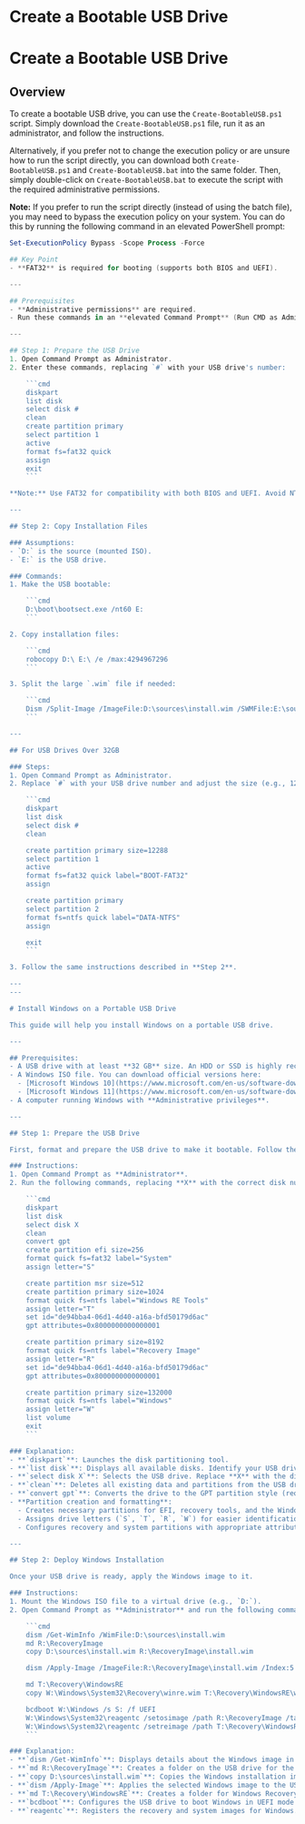 # Create a Bootable USB Drive
# Create a Bootable USB Drive

## Overview
To create a bootable USB drive, you can use the `Create-BootableUSB.ps1` script. Simply download the `Create-BootableUSB.ps1` file, run it as an administrator, and follow the instructions. 

Alternatively, if you prefer not to change the execution policy or are unsure how to run the script directly, you can download both `Create-BootableUSB.ps1` and `Create-BootableUSB.bat` into the same folder. Then, simply double-click on `Create-BootableUSB.bat` to execute the script with the required administrative permissions.

**Note:** If you prefer to run the script directly (instead of using the batch file), you may need to bypass the execution policy on your system. You can do this by running the following command in an elevated PowerShell prompt:
```powershell
Set-ExecutionPolicy Bypass -Scope Process -Force

## Key Point
- **FAT32** is required for booting (supports both BIOS and UEFI).

---

## Prerequisites
- **Administrative permissions** are required.
- Run these commands in an **elevated Command Prompt** (Run CMD as Admin).

---

## Step 1: Prepare the USB Drive
1. Open Command Prompt as Administrator.
2. Enter these commands, replacing `#` with your USB drive's number:

    ```cmd
    diskpart
    list disk
    select disk #
    clean
    create partition primary
    select partition 1
    active
    format fs=fat32 quick
    assign
    exit
    ```

**Note:** Use FAT32 for compatibility with both BIOS and UEFI. Avoid NTFS.

---

## Step 2: Copy Installation Files

### Assumptions:
- `D:` is the source (mounted ISO).
- `E:` is the USB drive.

### Commands:
1. Make the USB bootable:

    ```cmd
    D:\boot\bootsect.exe /nt60 E:
    ```

2. Copy installation files:

    ```cmd
    robocopy D:\ E:\ /e /max:4294967296
    ```

3. Split the large `.wim` file if needed:

    ```cmd
    Dism /Split-Image /ImageFile:D:\sources\install.wim /SWMFile:E:\sources\install.swm /FileSize:4096
    ```

---

## For USB Drives Over 32GB

### Steps:
1. Open Command Prompt as Administrator.
2. Replace `#` with your USB drive number and adjust the size (e.g., 12GB = 12288 MB):

    ```cmd
    diskpart
    list disk
    select disk #
    clean

    create partition primary size=12288
    select partition 1
    active
    format fs=fat32 quick label="BOOT-FAT32"
    assign

    create partition primary
    select partition 2
    format fs=ntfs quick label="DATA-NTFS"
    assign

    exit
    ```

3. Follow the same instructions described in **Step 2**.

---
---

# Install Windows on a Portable USB Drive

This guide will help you install Windows on a portable USB drive.

---

## Prerequisites:
- A USB drive with at least **32 GB** size. An HDD or SSD is highly recommended.
- A Windows ISO file. You can download official versions here:
  - [Microsoft Windows 10](https://www.microsoft.com/en-us/software-download/windows10)
  - [Microsoft Windows 11](https://www.microsoft.com/en-us/software-download/windows11)
- A computer running Windows with **Administrative privileges**.

---

## Step 1: Prepare the USB Drive

First, format and prepare the USB drive to make it bootable. Follow these commands carefully:

### Instructions:
1. Open Command Prompt as **Administrator**.
2. Run the following commands, replacing **X** with the correct disk number for your USB drive:

    ```cmd
    diskpart
    list disk
    select disk X
    clean
    convert gpt
    create partition efi size=256
    format quick fs=fat32 label="System"
    assign letter="S"

    create partition msr size=512
    create partition primary size=1024
    format quick fs=ntfs label="Windows RE Tools"
    assign letter="T"
    set id="de94bba4-06d1-4d40-a16a-bfd50179d6ac"
    gpt attributes=0x8000000000000001

    create partition primary size=8192
    format quick fs=ntfs label="Recovery Image"
    assign letter="R"
    set id="de94bba4-06d1-4d40-a16a-bfd50179d6ac"
    gpt attributes=0x8000000000000001

    create partition primary size=132000
    format quick fs=ntfs label="Windows"
    assign letter="W"
    list volume
    exit
    ```

### Explanation:
- **`diskpart`**: Launches the disk partitioning tool.
- **`list disk`**: Displays all available disks. Identify your USB drive by its size.
- **`select disk X`**: Selects the USB drive. Replace **X** with the disk number corresponding to your USB drive.
- **`clean`**: Deletes all existing data and partitions from the USB drive.
- **`convert gpt`**: Converts the drive to the GPT partition style (required for UEFI booting).
- **Partition creation and formatting**:
  - Creates necessary partitions for EFI, recovery tools, and the Windows installation.
  - Assigns drive letters (`S`, `T`, `R`, `W`) for easier identification.
  - Configures recovery and system partitions with appropriate attributes.

---

## Step 2: Deploy Windows Installation

Once your USB drive is ready, apply the Windows image to it.

### Instructions:
1. Mount the Windows ISO file to a virtual drive (e.g., `D:`).
2. Open Command Prompt as **Administrator** and run the following commands:

    ```cmd
    dism /Get-WimInfo /WimFile:D:\sources\install.wim
    md R:\RecoveryImage
    copy D:\sources\install.wim R:\RecoveryImage\install.wim

    dism /Apply-Image /ImageFile:R:\RecoveryImage\install.wim /Index:5 /ApplyDir:W:\

    md T:\Recovery\WindowsRE
    copy W:\Windows\System32\Recovery\winre.wim T:\Recovery\WindowsRE\winre.wim

    bcdboot W:\Windows /s S: /f UEFI
    W:\Windows\System32\reagentc /setosimage /path R:\RecoveryImage /target W:\Windows /index 5
    W:\Windows\System32\reagentc /setreimage /path T:\Recovery\WindowsRE /target W:\Windows
    ```

### Explanation:
- **`dism /Get-WimInfo`**: Displays details about the Windows image in the `install.wim` file.
- **`md R:\RecoveryImage`**: Creates a folder on the USB drive for the recovery image.
- **`copy D:\sources\install.wim`**: Copies the Windows installation image to the USB drive.
- **`dism /Apply-Image`**: Applies the selected Windows image to the USB drive. Use the appropriate index (e.g., `5` for Windows Pro).
- **`md T:\Recovery\WindowsRE`**: Creates a folder for Windows Recovery Environment (WinRE).
- **`bcdboot`**: Configures the USB drive to boot Windows in UEFI mode by copying the boot files.
- **`reagentc`**: Registers the recovery and system images for Windows.
